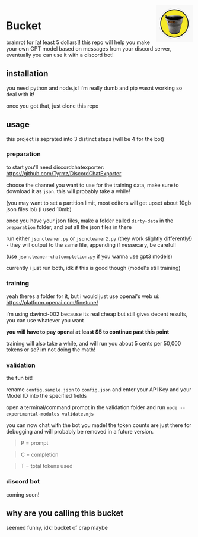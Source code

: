 <img src='bucket.jpg' width='100' align="right">

# Bucket

brainrot for [at least 5 dollars]! this repo will help you make your own GPT model based on messages from your discord server, eventually you can use it with a discord bot!

## installation
you need python and node.js! i'm really dumb and pip wasnt working so deal with it!

once you got that, just clone this repo

## usage
this project is seprated into 3 distinct steps (will be 4 for the bot)

### preparation
to start you'll need discordchatexporter: https://github.com/Tyrrrz/DiscordChatExporter

choose the channel you want to use for the training data, make sure to download it as `json`. this will probably take a while!

(you may want to set a partition limit, most editors will get upset about 10gb json files lol) (i used 10mb)

once you have your json files, make a folder called `dirty-data` in the `preparation` folder, and put all the json files in there

run either `jsoncleaner.py` or `jsoncleaner2.py` (they work slightly differently!) - they will output to the same file, appending if nessecary, be careful!

(use `jsoncleaner-chatcompletion.py` if you wanna use gpt3 models)

currently i just run both, idk if this is good though (model's still training)

### training

yeah theres a folder for it, but i would just use openai's web ui: https://platform.openai.com/finetune/

i'm using davinci-002 because its real cheap but still gives decent results, you can use whatever you want

**you will have to pay openai at least $5 to continue past this point**

training will also take a while, and will run you about 5 cents per 50,000 tokens or so? im not doing the math!
### validation
the fun bit!

rename `config.sample.json` to `config.json` and enter your API Key and your Model ID into the specified fields

open a terminal/command prompt in the validation folder and run `node --experimental-modules validate.mjs`

you can now chat with the bot you made! the token counts are just there for debugging and will probably be removed in a future version.

> P = prompt

> C = completion

> T = total tokens used

### discord bot

coming soon!


## why are you calling this bucket

seemed funny, idk! bucket of crap maybe


